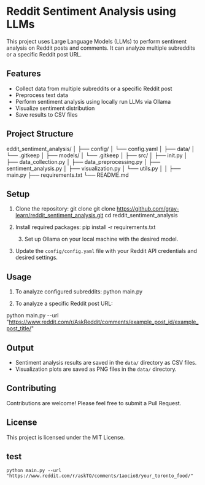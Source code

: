 # Reddit Sentiment Analysis using LLMs

This project uses Large Language Models (LLMs) to perform sentiment analysis on Reddit posts and comments. It can analyze multiple subreddits or a specific Reddit post URL.

## Features

- Collect data from multiple subreddits or a specific Reddit post
- Preprocess text data
- Perform sentiment analysis using locally run LLMs via Ollama
- Visualize sentiment distribution
- Save results to CSV files

## Project Structure

eddit_sentiment_analysis/
│
├── config/
│ └── config.yaml
│
├── data/
│ └── .gitkeep
│
├── models/
│ └── .gitkeep
│
├── src/
│ ├── init.py
│ ├── data_collection.py
│ ├── data_preprocessing.py
│ ├── sentiment_analysis.py
│ ├── visualization.py
│ └── utils.py
│
│
├── main.py
├── requirements.txt
└── README.md

## Setup

1. Clone the repository:
   git clone git clone https://github.com/gray-learn/reddit_sentiment_analysis.git
   cd reddit_sentiment_analysis

2. Install required packages:
   pip install -r requirements.txt

   3. Set up Ollama on your local machine with the desired model.

3. Update the `config/config.yaml` file with your Reddit API credentials and desired settings.

## Usage

1. To analyze configured subreddits:
   python main.py

2. To analyze a specific Reddit post URL:

python main.py --url "https://www.reddit.com/r/AskReddit/comments/example_post_id/example_post_title/"

## Output

- Sentiment analysis results are saved in the `data/` directory as CSV files.
- Visualization plots are saved as PNG files in the `data/` directory.

## Contributing

Contributions are welcome! Please feel free to submit a Pull Request.

## License

This project is licensed under the MIT License.

## test

    python main.py --url "https://www.reddit.com/r/askTO/comments/1aocio8/your_toronto_food/"
